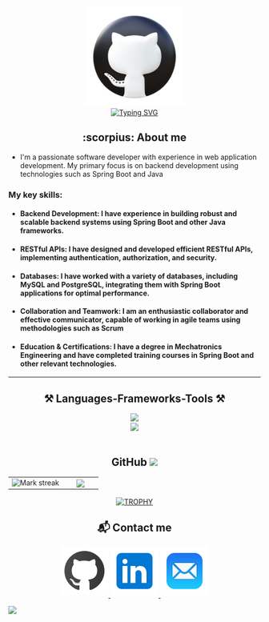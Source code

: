 <div align=center>
    <img src="https://github.com/Jefer1026/Jefer1026/blob/master/assets/github.png" alt="github 3d icon" height="200">
</div>
<div align=center>
    <a href="https://git.io/typing-svg"><img src="https://readme-typing-svg.herokuapp.com?font=Fira+Code&pause=1000&center=true&vCenter=true&random=false&width=435&lines=Hi!%2C+I'm+Jeferson+Oyola;Backend+Developer+Spring+Boot;Mechatronic+engineer" alt="Typing SVG" /></a>
</div>

<h2 align="center">:scorpius: About me</h2>

- I'm a passionate software developer with experience in web application development. My primary focus is on backend development using technologies such as Spring Boot and Java

### My key skills:

- #### Backend Development: I have experience in building robust and scalable backend systems using Spring Boot and other Java frameworks.
- #### RESTful APIs: I have designed and developed efficient RESTful APIs, implementing authentication, authorization, and security.
- #### Databases: I have worked with a variety of databases, including MySQL and PostgreSQL, integrating them with Spring Boot applications for optimal performance.
- #### Collaboration and Teamwork: I am an enthusiastic collaborator and effective communicator, capable of working in agile teams using methodologies such as Scrum
- #### Education & Certifications: I have a degree in Mechatronics Engineering and have completed training courses in Spring Boot and other relevant technologies.



<hr/>
<h2 align="center">⚒️ Languages-Frameworks-Tools ⚒️</h2>

<div align="center">
  <img src="https://skillicons.dev/icons?i=github,git,typescript,java,docker" />
    <br>
  <img src="https://skillicons.dev/icons?i=mysql,html,css,vscode,spring,idea" />
</div>

<br/>

<h2 align="center">GitHub <img src="https://skillicons.dev/icons?i=github" /></h2>
<!--- stats & Trophy (start) -->
<p align="center">
  <!--- stats (start) -->
<table align="center">
<tr border="none">
<td width="60%" align="center">

<!--  <img  align="center"  src="https://github-readme-stats.vercel.app/api?username=unsimpledev&theme=dark&show_icons=true&count_private=true" />
  <br></br> -->
  <img  title="🔥 Get streak stats for your profile at git.io/streak-stats" alt="Mark streak" src="https://github-readme-streak-stats.herokuapp.com/?user=jefer1026&theme=dark&hide_border=false" /> 
</td>

<td width="40%" align="center">

  <img  align="center"  src="https://github-readme-stats.anuraghazra1.vercel.app/api/top-langs/?username=jefer1026&theme=dark&hide_border=false&no-bg=true&no-frame=true&langs_count=10"/>

  </td>
</tr>
</table align="center" >
<!--- stats (end) -->

<!--- trophy (start) -->
<div align="center">
  <a href="https://github.com/ryo-ma/github-profile-trophy" title="Go to Source">
      <img align="center" width=84% src="https://github-profile-trophy.vercel.app/?username=jefer1026&theme=radical&row=1&column=7&margin-h=15&margin-w=5&no-bg=true" alt="TROPHY" />
    </a>
</div>
<!--- trophy (start) -->


</p>    


<h2 align="center"> 📬 Contact me</h2>

<p align=center>
    <a href="https://github.com/jefer1026" target="_blank">
        <img src="https://github.com/Jefer1026/Jefer1026/blob/master/assets/github.svg" alt=github style="margin-bottom: 5px;" />
    </a>
    <a href="https://www.linkedin.com/feed" target="_blank">
        <img src="https://github.com/Jefer1026/Jefer1026/blob/master/assets/linkedin.svg" alt=linkedin style="margin-bottom: 5px;" />
    </a>
    <a href="mailto:jog106@hotmail.com" target="_blank">
        <img src="https://github.com/Jefer1026/Jefer1026/blob/master/assets/correo.svg" alt=correo style="margin-bottom: 5px;" />
    </a>
</p>

<img src="https://user-images.githubusercontent.com/73097560/115834477-dbab4500-a447-11eb-908a-139a6edaec5c.gif" />



